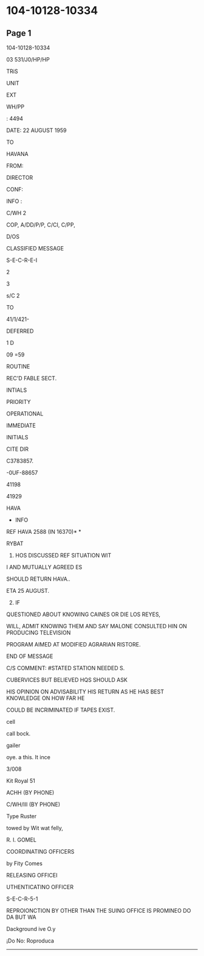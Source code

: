 # 104-10128-10334

## Page 1

104-10128-10334

03 531/J0/HP/HP

TRiS

UNIT

EXT

WH/PP

: 4494

DATE: 22 AUGUST 1959

TO

HAVANA

FROM:

DIRECTOR

CONF:

INFO :

C/WH 2

COP, A/DD/P/P, C/CI, C/PP,

D/OS

CLASSIFIED MESSAGE

S-E-C-R-E-I

2

3

s/C 2

TO

41/1/421-

DEFERRED

1 D

09 =59

ROUTINE

REC'D FABLE SECT.

INTIALS

PRIORITY

OPERATIONAL

IMMEDIATE

INITIALS

CITE DIR

C3783857.

-0UF-88657

41198

41929

HAVA

* INFO

REF HAVA 2588 (IN 16370)* *

RYBAT

1. HOS DISCUSSED REF SITUATION WIT

I AND MUTUALLY AGREED ES

SHOULD RETURN HAVA..

ETA 25 AUGUST.

2. IF

QUESTIONED ABOUT KNOWING CAINES OR DIE LOS REYES,

WILL, ADMIT KNOWING THEM AND SAY MALONE CONSULTED HIN ON PRODUCING TELEVISION

PROGRAM AIMED AT MODIFIED AGRARIAN RISTORE.

END OF MESSAGE

C/S COMMENT: #STATED STATION NEEDED S.

CUBERVICES BUT BELIEVED HQS SHOULD ASK

HIS OPINION ON ADVISABILITY HIS RETURN AS HE HAS BEST KNOWLEDGE ON HOW FAR HE

COULD BE INCRIMINATED IF TAPES EXIST.

cell

call bock.

gailer

oye. a this. It ince

3/008

Kit Royal 51

ACHH (BY PHONE)

C/WH/III (BY PHONE)

Type Ruster

towed by Wit wat felly,

R. I. GOMEL

COORDINATING OFFICERS

by Fity Comes

RELEASING OFFICEI

UTHENTICATINO OFFICER

S-E-C-R-5-1

REPROIONCTION BY OTHER THAN THE SUING OFFICE IS PROMINEO DO DA BUT WA

Dackground ive O.y

¡Do No: Roproduca

---

